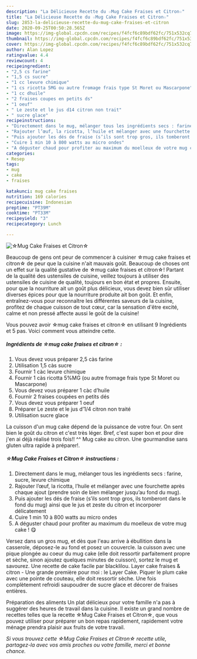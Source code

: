 ```yaml
---
description: "La Délicieuse Recette du ☆Mug Cake Fraises et Citron☆"
title: "La Délicieuse Recette du ☆Mug Cake Fraises et Citron☆"
slug: 2853-la-delicieuse-recette-du-mug-cake-fraises-et-citron
date: 2020-09-25T00:50:28.565Z
image: https://img-global.cpcdn.com/recipes/f4fcf6c89bdf62fc/751x532cq70/☆mug-cake-fraises-et-citron☆-photo-principale-de-la-recette.jpg
thumbnail: https://img-global.cpcdn.com/recipes/f4fcf6c89bdf62fc/751x532cq70/☆mug-cake-fraises-et-citron☆-photo-principale-de-la-recette.jpg
cover: https://img-global.cpcdn.com/recipes/f4fcf6c89bdf62fc/751x532cq70/☆mug-cake-fraises-et-citron☆-photo-principale-de-la-recette.jpg
author: Alan Lopez
ratingvalue: 4.4
reviewcount: 4
recipeingredient:
- "2,5 cs farine"
- "1,5 cs sucre"
- "1 cc levure chimique"
- "1 cs ricotta 5MG ou autre fromage frais type St Moret ou Mascarpone"
- "1 cc dhuile"
- "2 fraises coupes en petits ds"
- "1 oeuf"
- " Le zeste et le jus d14 citron non trait"
- " sucre glace"
recipeinstructions:
- "Directement dans le mug, mélanger tous les ingrédients secs : farine, sucre, levure chimique"
- "Rajouter l’œuf, la ricotta, l’huile et mélanger avec une fourchette après chaque ajout (prendre soin de bien mélanger jusqu’au fond du mug)."
- "Puis ajouter les dés de fraise (s’ils sont trop gros, ils tomberont dans le fond du mug) ainsi que le jus et zeste du citron et incorporer délicatement"
- "Cuire 1 min 10 à 800 watts au micro ondes"
- "A déguster chaud pour profiter au maximum du moelleux de votre mug cake ! 😋"
categories:
- Resep
tags:
- mug
- cake
- fraises

katakunci: mug cake fraises 
nutrition: 169 calories
recipecuisine: Indonesian
preptime: "PT39M"
cooktime: "PT33M"
recipeyield: "3"
recipecategory: Lunch

---
```



![☆Mug Cake Fraises et Citron☆](https://img-global.cpcdn.com/recipes/f4fcf6c89bdf62fc/751x532cq70/☆mug-cake-fraises-et-citron☆-photo-principale-de-la-recette.jpg)

Beaucoup de gens ont peur de commencer à cuisiner ☆mug cake fraises et citron☆ de peur que la cuisine n'ait mauvais goût. Beaucoup de choses ont un effet sur la qualité gustative de ☆mug cake fraises et citron☆! Partant de la qualité des ustensiles de cuisine, veillez toujours à utiliser des ustensiles de cuisine de qualité, toujours en bon état et propres. Ensuite, pour que la nourriture ait un goût plus délicieux, vous devez bien sûr utiliser diverses épices pour que la nourriture produite ait bon goût. Et enfin, entraînez-vous pour reconnaître les différentes saveurs de la cuisine, profitez de chaque cuisson de tout cœur, car la sensation d'être excité, calme et non pressé affecte aussi le goût de la cuisine!

<!--inarticleads1-->

Vous pouvez avoir ☆mug cake fraises et citron☆ en utilisant 9 Ingrédients et 5 pas. Voici comment vous atteindre cette.

##### Ingrédients de ☆mug cake fraises et citron☆ :

1. Vous devez vous préparer 2,5 càs farine
1. Utilisation 1,5 càs sucre
1. Fournir 1 càc levure chimique
1. Fournir 1 càs ricotta 5%MG (ou autre fromage frais type St Moret ou Mascarpone)
1. Vous devez vous préparer 1 càc d’huile
1. Fournir 2 fraises coupées en petits dés
1. Vous devez vous préparer 1 oeuf
1. Préparer  Le zeste et le jus d’1/4 citron non traité
1. Utilisation  sucre glace


La cuisson d&#39;un mug cake dépend de la puissance de votre four. On sent bien le goût du citron et c&#39;est très léger. Bref, c&#39;est super bon et pour dire j&#39;en ai déjà réalisé trois fois!! ^^ Mug cake au citron. Une gourmandise sans gluten ultra rapide à préparer!. 

<!--inarticleads2-->

##### ☆Mug Cake Fraises et Citron☆ instructions :

1. Directement dans le mug, mélanger tous les ingrédients secs : farine, sucre, levure chimique
1. Rajouter l’œuf, la ricotta, l’huile et mélanger avec une fourchette après chaque ajout (prendre soin de bien mélanger jusqu’au fond du mug).
1. Puis ajouter les dés de fraise (s’ils sont trop gros, ils tomberont dans le fond du mug) ainsi que le jus et zeste du citron et incorporer délicatement
1. Cuire 1 min 10 à 800 watts au micro ondes
1. A déguster chaud pour profiter au maximum du moelleux de votre mug cake ! 😋


Versez dans un gros mug, et dès que l&#39;eau arrive à ébullition dans la casserole, déposez-le au fond et posez un couvercle. la cuisson avec une pique plongée au coeur du mug cake (elle doit ressortir parfaitement propre et sèche, sinon ajoutez quelques minutes de cuisson), sortez le mug et savourez. Une recette de cake facile par blacklilou. Layer cake fraises &amp; citron - Une grande première pour moi : le Layer Cake. Piquer le plum cake avec une pointe de couteau, elle doit ressortir sèche. Une fois complètement refroidi saupoudrer de sucre glace et décorer de fraises entières. 

<!--inarticleads1-->

<p>
Préparation des aliments Un plat délicieux pour votre famille n'a pas à suggérer des heures de travail dans la cuisine. Il existe un grand nombre de recettes telles que la recette ☆Mug Cake Fraises et Citron☆, que vous pouvez utiliser pour préparer un bon repas rapidement, rapidement votre ménage prendra plaisir aux fruits de votre travail.
</p>

<p>
<i>Si vous trouvez cette ☆Mug Cake Fraises et Citron☆ recette utile, partagez-la avec vos amis proches ou votre famille, merci et bonne chance.</i>
</p>
